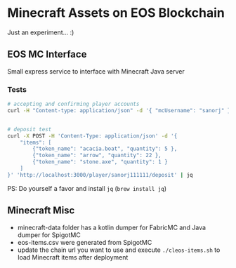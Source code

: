 # Minecraft Assets on EOS Blockchain

Just an experiment... :)

## EOS MC Interface

Small express service to interface with Minecraft Java server

### Tests

```bash
# accepting and confirming player accounts
curl -H "Content-type: application/json" -d '{ "mcUsername": "sanorj" }' 'http://localhost:3000/player/sanorj111111/confirm' | jq


# deposit test
curl -X POST -H 'Content-Type: application/json' -d '{
    "items": [
        {"token_name": "acacia.boat", "quantity": 5 },
        {"token_name": "arrow", "quantity": 22 },
        {"token_name": "stone.axe", "quantity": 1 }
    ]
}' 'http://localhost:3000/player/sanorj111111/deposit' | jq
```

PS: Do yourself a favor and install `jq` (`brew install jq`)

## Minecraft Misc

- minecraft-data folder has a kotlin dumper for FabricMC and Java dumper for SpigotMC
- eos-items.csv were generated from SpigotMC
- update the chain url you want to use and execute `./cleos-items.sh` to load Minecraft items after deployment
